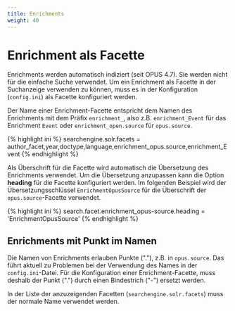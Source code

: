 ```yaml
---
title: Enrichments
weight: 40
---
```


# Enrichment als Facette

Enrichments werden automatisch indiziert (seit OPUS 4.7). Sie werden nicht für die einfache Suche verwendet. Um 
ein Enrichment als Facette in der Suchanzeige verwenden zu können, muss es in der Konfiguration (`config.ini`)
als Facette konfiguriert werden.

Der Name einer Enrichment-Facette entspricht dem Namen des Enrichments mit dem Präfix `enrichment_`, also z.B.
`enrichment_Event` für das Enrichment `Event` oder `enrichment_open.source` für `opus.source`. 

{% highlight ini %}
searchengine.solr.facets = author_facet,year,doctype,language,enrichment_opus.source,enrichment_Event
{% endhighlight %}

Als Überschrift für die Facette wird automatisch die Übersetzung des Enrichments verwendet. Um die Übersetzung
anzupassen kann die Option __heading__ für die Facette konfiguriert werden. Im folgenden Beispiel wird der 
Übersetzungsschlüssel `EnrichmentOpusSource` für die Überschrift der `opus.source`-Facette verwendet.
 
{% highlight ini %}
search.facet.enrichment_opus-source.heading = 'EnrichmentOpusSource'
{% endhighlight %}

## Enrichments mit Punkt im Namen

Die Namen von Enrichments erlauben Punkte ("."), z.B. in `opus.source`. Das führt aktuell zu Problemen bei der 
Verwendung des Names in der `config.ini`-Datei. Für die Konfiguration einer Enrichment-Facette, muss deshalb der 
Punkt (".") durch einen Bindestrich ("-") ersetzt werden. 

In der Liste der anzuzeigenden Facetten (`searchengine.solr.facets`) muss der normale Name verwendet werden.



